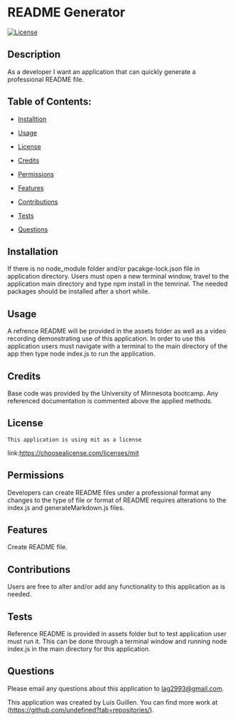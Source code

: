 # README Generator
  [![License](https://img.shields.io/badge/License-mit-blue.svg)](https://opensource.org/licenses/Apache-2.0)

  ## Description

  As a developer I want an application that can quickly generate a professional README file.

  ## Table of Contents:

  - [Installtion](#installation)

  - [Usage](#usage)

   - [License](#license)

  - [Credits](#credits)

  - [Permissions](#permissions)

  - [Features](#features)

  - [Contributions](#contribute)

  - [Tests](#tests)

  - [Questions](#questions)

  ## Installation

  If there is no node_module folder and/or pacakge-lock.json file in application directory. Users must open a new terminal window, travel to the application main directory and type npm install in the temrinal. The needed packages should be installed after a short while. 


  ## Usage

  A refrence README will be provided in the assets folder as well as a video recording demonstrating use of this application. In order to use this application users must navigate with a terminal to the main directory of the app then type node index.js to run the application.

  ## Credits

  Base code was provided by the University of Minnesota bootcamp. Any referenced documentation is commented above the applied methods.

  ## License
    This application is using mit as a license
   link:https://choosealicense.com/licenses/mit 

  ## Permissions
  
  Developers can create README files under a professional format any changes to the type of file or format of README requires alterations to the index.js and generateMarkdown.js files. 

  ## Features
  
  Create README file.

  ## Contributions

  Users are free to alter and/or add any functionality to this application as is needed. 

  ## Tests

  Reference README is provided in assets folder but to test application user must run it. This can be done through a terminal window and running node index.js in the main directory for this application.

  ## Questions 

  Please email any questions about this application to lag2993@gmail.com.
  
  This application was created by Luis Guillen. You can find more work at (https://github.com/undefined?tab=repositories/).
